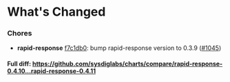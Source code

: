 # What's Changed

### Chores
- **rapid-response** [f7c1db0](https://github.com/sysdiglabs/charts/commit/f7c1db03523d4a99eca3a04a8ffcedec15dbfbf0): bump rapid-response version to 0.3.9 ([#1045](https://github.com/sysdiglabs/charts/issues/1045))

#### Full diff: https://github.com/sysdiglabs/charts/compare/rapid-response-0.4.10...rapid-response-0.4.11
